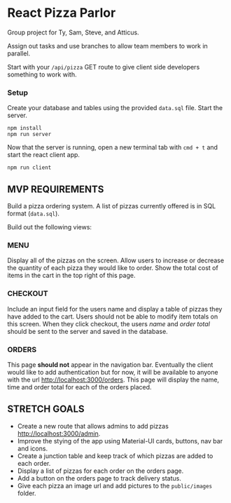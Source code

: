 # React Pizza Parlor

Group project for Ty, Sam, Steve, and Atticus.

Assign out tasks and use branches to allow team members to work in parallel.

Start with your `/api/pizza` GET route to give client side developers something to work with.

### Setup

Create your database and tables using the provided `data.sql` file. Start the server.

```
npm install
npm run server
```

Now that the server is running, open a new terminal tab with `cmd + t` and start the react client app.

```
npm run client
```

## MVP REQUIREMENTS

Build a pizza ordering system. A list of pizzas currently offered is in SQL format (`data.sql`).

Build out the following views:

### MENU

Display all of the pizzas on the screen. Allow users to increase or decrease the quantity of each pizza they would like to order. Show the total cost of items in the cart in the top right of this page.

### CHECKOUT

Include an input field for the users name and display a table of pizzas they have added to the cart. Users should not be able to modify item totals on this screen. When they click checkout, the users *name* and *order total* should be sent to the server and saved in the database.

### ORDERS

This page **should not** appear in the navigation bar. Eventually the client would like to add authentication but for now, it will be available to anyone with the url [http://localhost:3000/orders](http://localhost:3000/orders). This page will display the name, time and order total for each of the orders placed.

## STRETCH GOALS

- Create a new route that allows admins to add pizzas [http://localhost:3000/admin](http://localhost:3000/admin).
- Improve the stying of the app using Material-UI cards, buttons, nav bar and icons.
- Create a junction table and keep track of which pizzas are added to each order.
- Display a list of pizzas for each order on the orders page. 
- Add a button on the orders page to track delivery status.
- Give each pizza an image url and add pictures to the `public/images` folder.
